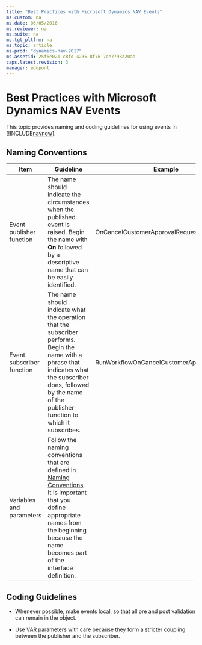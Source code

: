 ```yaml
---
title: "Best Practices with Microsoft Dynamics NAV Events"
ms.custom: na
ms.date: 06/05/2016
ms.reviewer: na
ms.suite: na
ms.tgt_pltfrm: na
ms.topic: article
ms-prod: "dynamics-nav-2017"
ms.assetid: 25f6e021-c8fd-4235-8f76-7de7798a20aa
caps.latest.revision: 3
manager: edupont
---
```

# Best Practices with Microsoft Dynamics NAV Events
This topic provides naming and coding guidelines for using events in [!INCLUDE[navnow](includes/navnow_md.md)].  
  
## Naming Conventions  
  
|Item|Guideline|Example|  
|----------|---------------|-------------|  
|Event publisher function|The name should indicate the circumstances when the published event is raised. Begin the name with **On** followed by a descriptive name that can be easily identified.|OnCancelCustomerApprovalRequest|  
|Event subscriber function|The name should indicate what the operation that the subscriber performs. Begin the name with a phrase that indicates what the subscriber does, followed by the name of the publisher function to which it subscribes.|RunWorkflowOnCancelCustomerApprovalRequest|  
|Variables and parameters|Follow the naming conventions that are defined in [Naming Conventions](Naming-Conventions.md). It is important that you define appropriate names from the beginning because the name becomes part of the interface definition.||  
  
## Coding Guidelines  
  
-   Whenever possible, make events local, so that all pre and post validation can remain in the object.  
  
-   Use VAR parameters with care because they form a stricter coupling between the publisher and the subscriber.